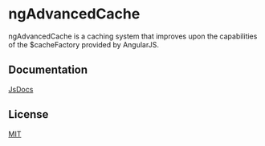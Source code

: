 ngAdvancedCache
===============

ngAdvancedCache is a caching system that improves upon the capabilities of the $cacheFactory provided by AngularJS.

## Documentation
[JsDocs](http://jmdobry.github.io/ngAdvancedCache/docs/)

## License
[MIT](https://github.com/jmdobry/ngAdvancedCache/blob/master/LICENSE)
